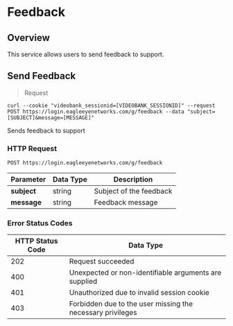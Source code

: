# Feedback

<!--===================================================================-->
## Overview

This service allows users to send feedback to support.

<!--===================================================================-->
## Send Feedback

> Request

```shell
curl --cookie "videobank_sessionid=[VIDEOBANK_SESSIONID]" --request POST https://login.eagleeyenetworks.com/g/feedback --data "subject=[SUBJECT]&message=[MESSAGE]"
```

Sends feedback to support

### HTTP Request

`POST https://login.eagleeyenetworks.com/g/feedback`

Parameter       | Data Type   	| Description  
---------       | ----------- 	| -----------  
**subject**   	| string      	| Subject of the feedback
**message**   	| string      	| Feedback message

### Error Status Codes

HTTP Status Code    | Data Type   
------------------- | ----------- 
202 | Request succeeded
400	| Unexpected or non-identifiable arguments are supplied
401	| Unauthorized due to invalid session cookie
403	| Forbidden due to the user missing the necessary privileges
